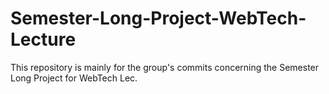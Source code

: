 # Semester-Long-Project-WebTech-Lecture
This repository is mainly for the group's commits concerning the Semester Long Project for WebTech Lec.
